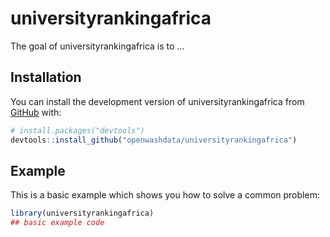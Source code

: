 
<!-- README.md is generated from README.Rmd. Please edit that file -->

# universityrankingafrica

<!-- badges: start -->
<!-- badges: end -->

The goal of universityrankingafrica is to …

## Installation

You can install the development version of universityrankingafrica from
[GitHub](https://github.com/) with:

``` r
# install.packages("devtools")
devtools::install_github("openwashdata/universityrankingafrica")
```

## Example

This is a basic example which shows you how to solve a common problem:

``` r
library(universityrankingafrica)
## basic example code
```
